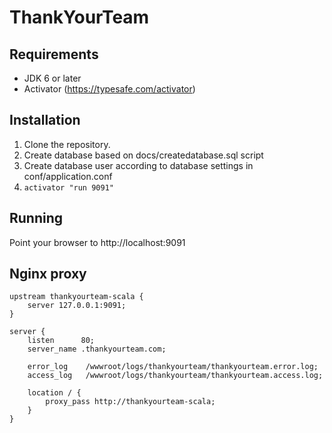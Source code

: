 # ThankYourTeam

## Requirements

- JDK 6 or later
- Activator (https://typesafe.com/activator)

## Installation

1. Clone the repository.
2. Create database based on docs/createdatabase.sql script
3. Create database user according to database settings in conf/application.conf
4. `activator "run 9091"`

## Running

Point your browser to http://localhost:9091

## Nginx proxy

    upstream thankyourteam-scala {
        server 127.0.0.1:9091;
    }

    server {
        listen      80;
        server_name .thankyourteam.com;

        error_log    /wwwroot/logs/thankyourteam/thankyourteam.error.log;
        access_log   /wwwroot/logs/thankyourteam/thankyourteam.access.log;

        location / {
            proxy_pass http://thankyourteam-scala;
        }
    }
